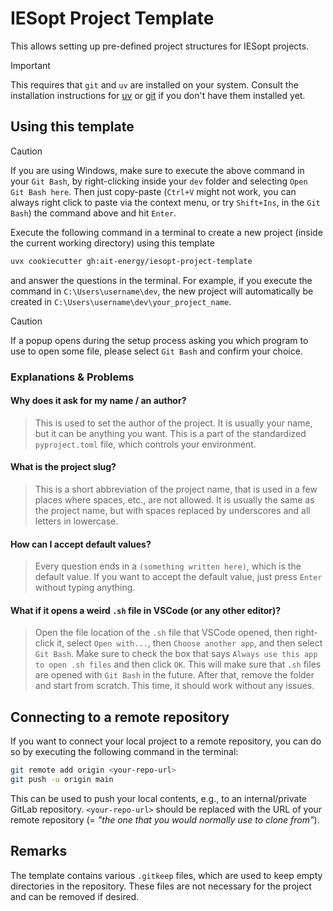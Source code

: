# IESopt Project Template

This allows setting up pre-defined project structures for IESopt projects.

> [!IMPORTANT]
> This requires that `git` and `uv` are installed on your system. Consult the installation instructions for [uv](https://docs.astral.sh/uv/getting-started/installation/) or [git](https://git-scm.com/downloads/windows) if you don't have them installed yet.


## Using this template

> [!CAUTION]
> If you are using Windows, make sure to execute the above command in your `Git Bash`, by right-clicking inside your `dev` folder and selecting `Open Git Bash here`. Then just copy-paste (`Ctrl+V` might not work, you can always right click to paste via the context menu, or try `Shift+Ins`, in the `Git Bash`) the command above and hit `Enter`.

Execute the following command in a terminal to create a new project (inside the current working directory) using this template

```bash
uvx cookiecutter gh:ait-energy/iesopt-project-template
```

and answer the questions in the terminal. For example, if you execute the command in `C:\Users\username\dev`, the new project will automatically be created in `C:\Users\username\dev\your_project_name`.

> [!CAUTION]
> If a popup opens during the setup process asking you which program to use to open some file, please select `Git Bash` and confirm your choice.

### Explanations & Problems

#### Why does it ask for my name / an author?

> This is used to set the author of the project. It is usually your name, but it can be anything you want. This is a part of the standardized `pyproject.toml` file, which controls your environment.

#### What is the project slug?

> This is a short abbreviation of the project name, that is used in a few places where spaces, etc., are not allowed. It is usually the same as the project name, but with spaces replaced by underscores and all letters in lowercase.

#### How can I accept default values?

> Every question ends in a `(something written here)`, which is the default value. If you want to accept the default value, just press `Enter` without typing anything.

#### What if it opens a weird `.sh` file in VSCode (or any other editor)?

> Open the file location of the `.sh` file that VSCode opened, then right-click it, select `Open with...`, then `Choose another app`, and then select `Git Bash`. Make sure to check the box that says `Always use this app to open .sh files` and then click `OK`. This will make sure that `.sh` files are opened with `Git Bash` in the future. After that, remove the folder and start from scratch. This time, it should work without any issues.

## Connecting to a remote repository

If you want to connect your local project to a remote repository, you can do so by executing the following command in the terminal:

```bash
git remote add origin <your-repo-url>
git push -u origin main
```

This can be used to push your local contents, e.g., to an internal/private GitLab repository. `<your-repo-url>` should be replaced with the URL of your remote repository (= _"the one that you would normally use to clone from"_).

## Remarks

The template contains various `.gitkeep` files, which are used to keep empty directories in the repository. These files are not necessary for the project and can be removed if desired.
